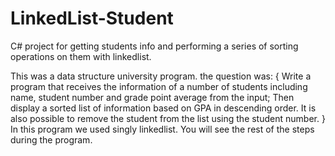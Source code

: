 # LinkedList-Student
C# project for getting students info and performing a series of sorting operations on them with linkedlist.

This was a data structure university program. the question was: 
{ Write a program that receives the information of a number of students including name, student number and grade point average from the input;
Then display a sorted list of information based on GPA in descending order.
It is also possible to remove the student from the list using the student number. } 
In this program we used singly linkedlist.
You will see the rest of the steps during the program.

